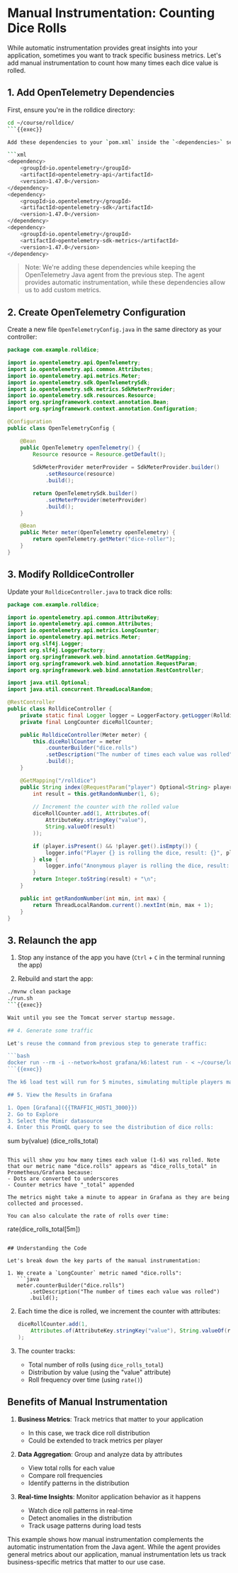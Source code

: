# Manual Instrumentation: Counting Dice Rolls

While automatic instrumentation provides great insights into your application, sometimes you want to track specific business metrics. Let's add manual instrumentation to count how many times each dice value is rolled.

## 1. Add OpenTelemetry Dependencies

First, ensure you're in the rolldice directory:
```bash
cd ~/course/rolldice/
```{{exec}}

Add these dependencies to your `pom.xml` inside the `<dependencies>` section:

```xml
<dependency>
    <groupId>io.opentelemetry</groupId>
    <artifactId>opentelemetry-api</artifactId>
    <version>1.47.0</version>
</dependency>
<dependency>
    <groupId>io.opentelemetry</groupId>
    <artifactId>opentelemetry-sdk</artifactId>
    <version>1.47.0</version>
</dependency>
<dependency>
    <groupId>io.opentelemetry</groupId>
    <artifactId>opentelemetry-sdk-metrics</artifactId>
    <version>1.47.0</version>
</dependency>
```

> Note: We're adding these dependencies while keeping the OpenTelemetry Java agent from the previous step. The agent provides automatic instrumentation, while these dependencies allow us to add custom metrics.

## 2. Create OpenTelemetry Configuration

Create a new file `OpenTelemetryConfig.java` in the same directory as your controller:

```java
package com.example.rolldice;

import io.opentelemetry.api.OpenTelemetry;
import io.opentelemetry.api.common.Attributes;
import io.opentelemetry.api.metrics.Meter;
import io.opentelemetry.sdk.OpenTelemetrySdk;
import io.opentelemetry.sdk.metrics.SdkMeterProvider;
import io.opentelemetry.sdk.resources.Resource;
import org.springframework.context.annotation.Bean;
import org.springframework.context.annotation.Configuration;

@Configuration
public class OpenTelemetryConfig {

    @Bean
    public OpenTelemetry openTelemetry() {
        Resource resource = Resource.getDefault();
        
        SdkMeterProvider meterProvider = SdkMeterProvider.builder()
            .setResource(resource)
            .build();

        return OpenTelemetrySdk.builder()
            .setMeterProvider(meterProvider)
            .build();
    }

    @Bean
    public Meter meter(OpenTelemetry openTelemetry) {
        return openTelemetry.getMeter("dice-roller");
    }
}
```

## 3. Modify RolldiceController

Update your `RolldiceController.java` to track dice rolls:

```java
package com.example.rolldice;

import io.opentelemetry.api.common.AttributeKey;
import io.opentelemetry.api.common.Attributes;
import io.opentelemetry.api.metrics.LongCounter;
import io.opentelemetry.api.metrics.Meter;
import org.slf4j.Logger;
import org.slf4j.LoggerFactory;
import org.springframework.web.bind.annotation.GetMapping;
import org.springframework.web.bind.annotation.RequestParam;
import org.springframework.web.bind.annotation.RestController;

import java.util.Optional;
import java.util.concurrent.ThreadLocalRandom;

@RestController
public class RolldiceController {
    private static final Logger logger = LoggerFactory.getLogger(RolldiceController.class);
    private final LongCounter diceRollCounter;

    public RolldiceController(Meter meter) {
        this.diceRollCounter = meter
            .counterBuilder("dice.rolls")
            .setDescription("The number of times each value was rolled")
            .build();
    }

    @GetMapping("/rolldice")
    public String index(@RequestParam("player") Optional<String> player) {
        int result = this.getRandomNumber(1, 6);
        
        // Increment the counter with the rolled value
        diceRollCounter.add(1, Attributes.of(
            AttributeKey.stringKey("value"), 
            String.valueOf(result)
        ));

        if (player.isPresent() && !player.get().isEmpty()) {
            logger.info("Player {} is rolling the dice, result: {}", player.get(), result);
        } else {
            logger.info("Anonymous player is rolling the dice, result: {}", result);
        }
        return Integer.toString(result) + "\n";
    }

    public int getRandomNumber(int min, int max) {
        return ThreadLocalRandom.current().nextInt(min, max + 1);
    }
}
```

## 3. Relaunch the app

1. Stop any instance of the app you have (`Ctrl` + `C` in the terminal running the app)

2. Rebuild and start the app:
```bash
./mvnw clean package
./run.sh
```{{exec}}

Wait until you see the Tomcat server startup message.

## 4. Generate some traffic

Let's reuse the command from previous step to generate traffic:

```bash
docker run --rm -i --network=host grafana/k6:latest run - < ~/course/load-test.js
```{{exec}}

The k6 load test will run for 5 minutes, simulating multiple players making dice rolls.

## 5. View the Results in Grafana

1. Open [Grafana]({{TRAFFIC_HOST1_3000}})
2. Go to Explore
3. Select the Mimir datasource
4. Enter this PromQL query to see the distribution of dice rolls:

```
sum by(value) (dice_rolls_total)
```

This will show you how many times each value (1-6) was rolled. Note that our metric name "dice.rolls" appears as "dice_rolls_total" in Prometheus/Grafana because:
- Dots are converted to underscores
- Counter metrics have "_total" appended

The metrics might take a minute to appear in Grafana as they are being collected and processed.

You can also calculate the rate of rolls over time:

```
rate(dice_rolls_total[5m])
```

## Understanding the Code

Let's break down the key parts of the manual instrumentation:

1. We create a `LongCounter` metric named "dice.rolls":
   ```java
   meter.counterBuilder("dice.rolls")
       .setDescription("The number of times each value was rolled")
       .build();
   ```

2. Each time the dice is rolled, we increment the counter with attributes:
   ```java
   diceRollCounter.add(1, 
       Attributes.of(AttributeKey.stringKey("value"), String.valueOf(result))
   );
   ```

3. The counter tracks:
   - Total number of rolls (using `dice_rolls_total`)
   - Distribution by value (using the "value" attribute)
   - Roll frequency over time (using `rate()`)

## Benefits of Manual Instrumentation

1. **Business Metrics**: Track metrics that matter to your application
   - In this case, we track dice roll distribution
   - Could be extended to track metrics per player

2. **Data Aggregation**: Group and analyze data by attributes
   - View total rolls for each value
   - Compare roll frequencies
   - Identify patterns in the distribution

3. **Real-time Insights**: Monitor application behavior as it happens
   - Watch dice roll patterns in real-time
   - Detect anomalies in the distribution
   - Track usage patterns during load tests

This example shows how manual instrumentation complements the automatic instrumentation from the Java agent. While the agent provides general metrics about our application, manual instrumentation lets us track business-specific metrics that matter to our use case.
